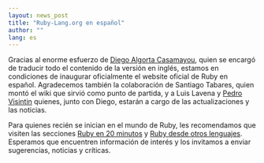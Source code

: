 ```yaml
---
layout: news_post
title: "Ruby-Lang.org en español"
author: ""
lang: es
---
```


Gracias al enorme esfuerzo de [Diego Algorta Casamayou][1], quien se
encargó de traducir todo el contenido de la versión en inglés, estamos
en condiciones de inaugurar oficialmente el website oficial de Ruby en
español. Agradecemos también la colaboración de Santiago Tabares, quien
montó el wiki que sirvió como punto de partida, y a Luis Lavena y [Pedro
Visintin][2] quienes, junto con Diego, estarán a cargo de las
actualizaciones y las noticias.

Para quienes recién se inician en el mundo de Ruby, les recomendamos que
visiten las secciones [Ruby en 20
minutos](/es/documentation/quickstart/) y [Ruby desde otros
lenguajes](/es/documentation/ruby-from-other-languages/). Esperamos que
encuentren información de interés y los invitamos a enviar sugerencias,
noticias y críticas.



[1]: http://diego.algorta.net/blog/ 
[2]: http://blogs.onrails.com.ar/ 
